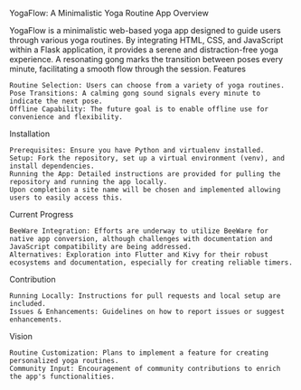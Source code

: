 YogaFlow: A Minimalistic Yoga Routine App
Overview

YogaFlow is a minimalistic web-based yoga app designed to guide users through various yoga routines. By integrating HTML, CSS, and JavaScript within a Flask application, it provides a serene and distraction-free yoga experience. A resonating gong marks the transition between poses every minute, facilitating a smooth flow through the session.
Features

    Routine Selection: Users can choose from a variety of yoga routines.
    Pose Transitions: A calming gong sound signals every minute to indicate the next pose.
    Offline Capability: The future goal is to enable offline use for convenience and flexibility.

Installation

    Prerequisites: Ensure you have Python and virtualenv installed.
    Setup: Fork the repository, set up a virtual environment (venv), and install dependencies.
    Running the App: Detailed instructions are provided for pulling the repository and running the app locally.
    Upon completion a site name will be chosen and implemented allowing users to easily access this. 

Current Progress

    BeeWare Integration: Efforts are underway to utilize BeeWare for native app conversion, although challenges with documentation and JavaScript compatibility are being addressed.
    Alternatives: Exploration into Flutter and Kivy for their robust ecosystems and documentation, especially for creating reliable timers.

Contribution

    Running Locally: Instructions for pull requests and local setup are included.
    Issues & Enhancements: Guidelines on how to report issues or suggest enhancements.

Vision

    Routine Customization: Plans to implement a feature for creating personalized yoga routines.
    Community Input: Encouragement of community contributions to enrich the app's functionalities.
